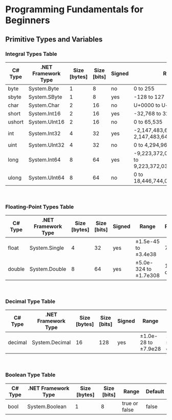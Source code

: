 <h1> Programming Fundamentals for Beginners </h1>
<h2> Primitive Types and Variables </h2>


<h3>Integral Types Table</h3>
		<div class="table-responsive">
			<table class="table table-striped table-bordered">
				<thead>
					<tr>
						<th>C# Type</th>
						<th>.NET Framework Type</th>
						<th>Size [bytes]</th>
						<th>Size [bits]</th>
						<th>Signed</th>
						<th>Range</th>
						<th>Suffix</th>
						<th>Default</th>
					</tr>
				</thead>
				<tbody class="pfb-consolas">
					<tr>
						<td>byte</td>
						<td>System.Byte</td>
						<td>1</td>
						<td>8</td>
						<td>no</td>
						<td>0 to 255</td>
						<td></td>
						<td>0</td>
					</tr>
					<tr>
						<td>sbyte</td>
						<td>System.SByte</td>
						<td>1</td>
						<td>8</td>
						<td>yes</td>
						<td>-128 to 127</td>
						<td></td>
						<td>0</td>
					</tr>
					<tr>
						<td>char</td>
						<td>System.Char</td>
						<td>2</td>
						<td>16</td>
						<td>no</td>
						<td>U+0000 to U+ffff</td>
						<td></td>
						<td>'\0'</td>
					</tr>
					<tr>
						<td>short</td>
						<td>System.Int16</td>
						<td>2</td>
						<td>16</td>
						<td>yes</td>
						<td>-32,768 to 32,767</td>
						<td></td>
						<td>0</td>
					</tr>
					<tr>
						<td>ushort</td>
						<td>System.UInt16</td>
						<td>2</td>
						<td>16</td>
						<td>no</td>
						<td>0 to 65,535</td>
						<td></td>
						<td>0</td>
					</tr>
					<tr>
						<td>int</td>
						<td>System.Int32</td>
						<td>4</td>
						<td>32</td>
						<td>yes</td>
						<td>-2,147,483,648 to 2,147,483,647</td>
						<td></td>
						<td>0</td>
					</tr>
					<tr>
						<td>uint</td>
						<td>System.UInt32</td>
						<td>4</td>
						<td>32</td>
						<td>no</td>
						<td>0 to 4,294,967,295</td>
						<td>U or u</td>
						<td>0</td>
					</tr>
					<tr>
						<td>long</td>
						<td>System.Int64</td>
						<td>8</td>
						<td>64</td>
						<td>yes</td>
						<td>-9,223,372,036,854,775,808 to 9,223,372,036,854,775,807</td>
						<td>L or l</td>
						<td>0L</td>
					</tr>
					<tr>
						<td>ulong</td>
						<td>System.UInt64</td>
						<td>8</td>
						<td>64</td>
						<td>no</td>
						<td>0 to 18,446,744,073,709,551,615</td>
						<td>UL or ul</td>
						<td>0</td>
					</tr>
				</tbody>
			</table>
		</div>
  <br>
		<h3>Floating-Point Types Table</h3>
		<div class="table-responsive">
			<table class="table table-striped table-bordered">
				<thead>
					<tr>
						<th>C# Type</th>
						<th>.NET Framework Type</th>
						<th>Size [bytes]</th>
						<th>Size [bits]</th>
						<th>Signed</th>
						<th>Range</th>
						<th>Precision</th>
						<th>Suffix</th>
						<th>Default</th>
					</tr>
				</thead>
				<tbody class="pfb-consolas">
					<tr>
						<td>float</td>
						<td>System.Single</td>
						<td>4</td>
						<td>32</td>
						<td>yes</td>
						<td>±1.5e-45 to ±3.4e38</td>
						<td>7 digits</td>
						<td>F or f</td>
						<td>0.0F</td>
					</tr>
					<tr>
						<td>double</td>
						<td>System.Double</td>
						<td>8</td>
						<td>64</td>
						<td>yes</td>
						<td>±5.0e-324 to ±1.7e308</td>
						<td>15-16 digits</td>
						<td>D or d</td>
						<td>0.0D</td>
					</tr>
				</tbody>
			</table>
		</div>
  <br>
		<h3>Decimal Type Table</h3>
		<div class="table-responsive">
			<table class="table table-striped table-bordered">
				<thead>
					<tr>
						<th>C# Type</th>
						<th>.NET Framework Type</th>
						<th>Size [bytes]</th>
						<th>Size [bits]</th>
						<th>Signed</th>
						<th>Range</th>
						<th>Precision</th>
						<th>Suffix</th>
						<th>Default</th>
					</tr>
				</thead>
				<tbody class="pfb-consolas">
					<tr>
						<td>decimal</td>
						<td>System.Decimal</td>
						<td>16</td>
						<td>128</td>
						<td>yes</td>
						<td>±1.0e-28 to ±7.9e28</td>
						<td>28-29 significant digits</td>
						<td>M or m</td>
						<td>0.0M</td>
					</tr>
				</tbody>
			</table>
		</div>

  <br>
		<h3>Boolean Type Table</h3>
		<div class="table-responsive">
			<table class="table table-striped table-bordered">
				<thead>
					<tr>
						<th>C# Type</th>
						<th>.NET Framework Type</th>
						<th>Size [bytes]</th>
						<th>Size [bits]</th>
						<th>Range</th>
						<th>Default</th>
					</tr>
				</thead>
				<tbody class="pfb-consolas">
					<tr>
						<td>bool</td>
						<td>System.Boolean</td>
						<td>1</td>
						<td>8</td>
						<td>true or false</td>
						<td>false</td>
					</tr>
				</tbody>
			</table>
		</div>

